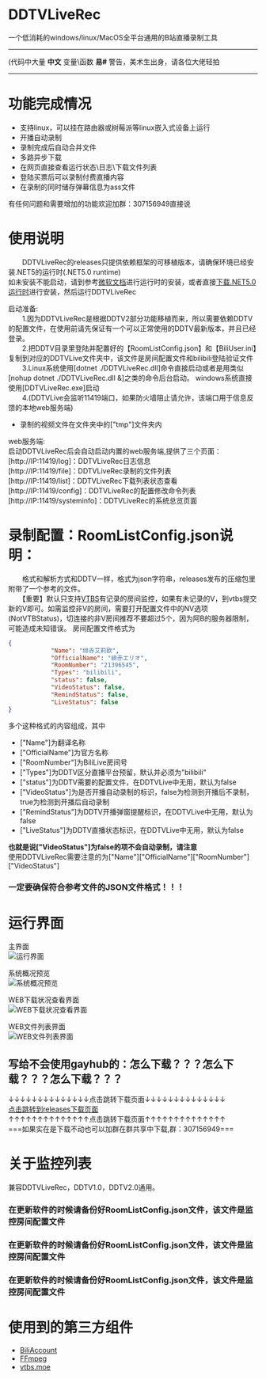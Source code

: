 # DDTVLiveRec

一个低消耗的windows/linux/MacOS全平台通用的B站直播录制工具

***
(代码中大量 **中文** 变量\函数 **易#** 警告，美术生出身，请各位大佬轻拍 
***

# 功能完成情况
* 支持linux，可以挂在路由器或树莓派等linux嵌入式设备上运行
* 开播自动录制
* 录制完成后自动合并文件
* 多路异步下载
* 在网页直接查看运行状态\日志\下载文件列表
* 登陆买票后可以录制付费直播内容
* 在录制的同时储存弹幕信息为ass文件
  
有任何问题和需要增加的功能欢迎加群：307156949直接说

# 使用说明
    
　　DDTVLiveRec的releases只提供依赖框架的可移植版本，请确保环境已经安装.NET5的运行时(.NET5.0 runtime)  
如未安装不能启动，请到参考[微软文档](https://docs.microsoft.com/zh-cn/dotnet/core/install/)进行运行时的安装，或者直接[下载.NET5.0运行时](https://dotnet.microsoft.com/download/dotnet/thank-you/runtime-aspnetcore-5.0.1-windows-x64-installer)进行安装，然后运行DDTVLiveRec

启动准备:  
　　1.因为DDTVLiveRec是根据DDTV2部分功能移植而来，所以需要依赖DDTV的配置文件，在使用前请先保证有一个可以正常使用的DDTV最新版本，并且已经登录。  
　　2.把DDTV目录里登陆并配置好的【RoomListConfig.json】和【BiliUser.ini】复制到对应的DDTVLive文件夹中，该文件是房间配置文件和bilibili登陆验证文件  
　　3.Linux系统使用[dotnet ./DDTVLiveRec.dll]命令直接启动或者是用类似[nohup dotnet ./DDTVLiveRec.dll &]之类的命令后台启动。  windows系统直接使用[DDTVLiveRec.exe]启动  
　　4.(DDTVLive会监听11419端口，如果防火墙阻止请允许，该端口用于信息反馈的本地web服务端)

* 录制的视频文件在文件夹中的["tmp"]文件夹内


web服务端:  
启动DDTVLiveRec后会自动启动内置的web服务端,提供了三个页面：  
[http://IP:11419/log]：DDTVLiveRec日志信息  
[http://IP:11419/file]：DDTVLiveRec录制的文件列表  
[http://IP:11419/list]：DDTVLiveRec下载列表状态查看  
[http://IP:11419/config]：DDTVLiveRec的配置修改命令列表  
[http://IP:11419/systeminfo]：DDTVLiveRec的系统总览页面



# 录制配置：RoomListConfig.json说明：
　　格式和解析方式和DDTV一样，格式为json字符串，releases发布的压缩包里附带了一个参考的文件。  
　　【重要】默认只支持[VTBS](https://vtbs.moe/)有记录的房间监控，如果有未记录的V，到vtbs提交新的V即可。如需监控非V的房间，需要打开配置文件中的NV选项(NotVTBStatus)，切连接的非V房间推荐不要超过5个，因为阿B的服务器限制，可能造成未知错误。 
房间配置文件格式为
```json
{
            "Name": "绯赤艾莉欧",
            "OfficialName": "緋赤エリオ",
            "RoomNumber": "21396545",
            "Types": "bilibili",
            "status": false,
            "VideoStatus": false,
            "RemindStatus": false,
            "LiveStatus": false
}
```
多个这种格式的内容组成，其中
* ["Name"]为翻译名称
* ["OfficialName"]为官方名称
* ["RoomNumber"]为BiliLive房间号
* ["Types"]为DDTV区分直播平台预留，默认并必须为"bilibili"
* ["status"]为DDTV需要的配置文件，在DDTVLive中无用，默认为false
* ["VideoStatus"]为是否开播自动录制的标识，false为检测到开播后不录制，true为检测到开播后自动录制
* ["RemindStatus"]为DDTV开播弹窗提醒标识，在DDTVLive中无用，默认为false
* ["LiveStatus"]为DDTV直播状态标识，在DDTVLive中无用，默认为false


**也就是说["VideoStatus"]为false的项不会自动录制，请注意**   
使用DDTVLiveRec需要注意的为["Name"]["OfficialName"]["RoomNumber"]["VideoStatus"]  

### 一定要确保符合参考文件的JSON文件格式！！！

# 运行界面
主界面   
![运行界面](./软件图/主界面.png)    

系统概况预览  
![系统概况预览](./软件图/系统详情.png)   

WEB下载状况查看界面   
![WEB下载状况查看界面](./软件图/下载信息界面.png)

WEB文件列表界面   
![WEB文件列表界面](./软件图/下载文件信息列表.png)   




## 写给不会使用gayhub的：怎么下载？？？怎么下载？？？怎么下载？？？
↓↓↓↓↓↓↓↓↓↓↓↓↓↓点击跳转下载页面↓↓↓↓↓↓↓↓↓↓↓↓↓↓  
[点击跳转到releases下载页面](https://github.com/CHKZL/DDTV2/releases/latest)  
↑↑↑↑↑↑↑↑↑↑↑↑↑↑点击跳转下载页面↑↑↑↑↑↑↑↑↑↑↑↑↑↑   
===如果实在是下载不动也可以加群在群共享中下载,群：307156949===


# 关于监控列表
兼容DDTVLiveRec，DDTV1.0，DDTV2.0通用。    

### 在更新软件的时候请备份好RoomListConfig.json文件，该文件是监控房间配置文件
### 在更新软件的时候请备份好RoomListConfig.json文件，该文件是监控房间配置文件
### 在更新软件的时候请备份好RoomListConfig.json文件，该文件是监控房间配置文件


# 使用到的第三方组件
* [BiliAccount](https://github.com/LeoChen98/BiliAccount)
* [FFmpeg](https://github.com/FFmpeg/FFmpeg)
* [vtbs.moe](https://github.com/dd-center/vtbs.moe)